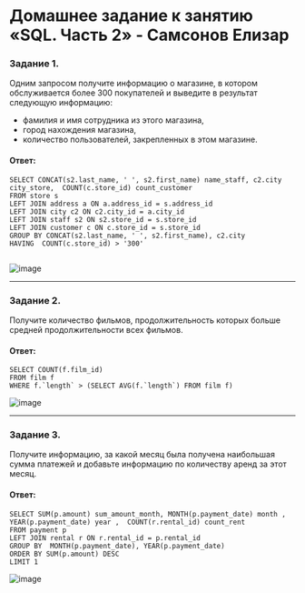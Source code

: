 # Домашнее задание к занятию «SQL. Часть 2» - Самсонов Елизар

### Задание 1.

Одним запросом получите информацию о магазине, в котором обслуживается более 300 покупателей и выведите в результат следующую информацию: 
- фамилия и имя сотрудника из этого магазина,
- город нахождения магазина,
- количество пользователей, закрепленных в этом магазине.

#### Ответ:

```
SELECT CONCAT(s2.last_name, ' ', s2.first_name) name_staff, c2.city city_store,  COUNT(c.store_id) count_customer
FROM store s 
LEFT JOIN address a ON a.address_id = s.address_id
LEFT JOIN city c2 ON c2.city_id = a.city_id
LEFT JOIN staff s2 ON s2.store_id = s.store_id 
LEFT JOIN customer c ON c.store_id = s.store_id 
GROUP BY CONCAT(s2.last_name, ' ', s2.first_name), c2.city
HAVING  COUNT(c.store_id) > '300'


```
![image](https://github.com/elisar83/sdb-homeworks/assets/122297912/c4f69056-ebf5-4f42-b269-be00561b6e76)

---

### Задание 2.

Получите количество фильмов, продолжительность которых больше средней продолжительности всех фильмов.

#### Ответ:

```
SELECT COUNT(f.film_id)
FROM film f
WHERE f.`length` > (SELECT AVG(f.`length`) FROM film f)

```
![image](https://github.com/elisar83/sdb-homeworks/assets/122297912/2e461cad-e1f7-49c6-b3d7-96f2bfd5126a)

---

### Задание 3.

Получите информацию, за какой месяц была получена наибольшая сумма платежей и добавьте информацию по количеству аренд за этот месяц.

#### Ответ:

```
SELECT SUM(p.amount) sum_amount_month, MONTH(p.payment_date) month , YEAR(p.payment_date) year ,  COUNT(r.rental_id) count_rent
FROM payment p 
LEFT JOIN rental r ON r.rental_id = p.rental_id 
GROUP BY  MONTH(p.payment_date), YEAR(p.payment_date)
ORDER BY SUM(p.amount) DESC 
LIMIT 1

```
![image](https://github.com/elisar83/sdb-homeworks/assets/122297912/7f6b80e9-8d9b-446e-bbf2-7d5e161110fb)


